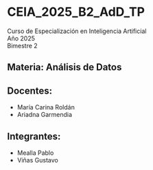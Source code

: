 # CEIA_2025_B2_AdD_TP

Curso de Especialización en Inteligencia Artificial  
Año 2025  
Bimestre 2  

## Materia: Análisis de Datos  

## Docentes:
* María Carina Roldán
* Ariadna Garmendia

## Integrantes:
* Mealla Pablo
* Viñas Gustavo
